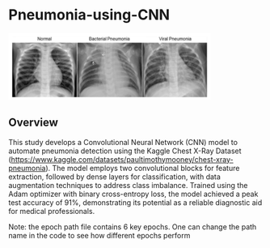 # Pneumonia-using-CNN
<img src="chest_X-ray_for_pneumonia.png" alt="game visual" width="400"/>

## Overview
This study develops a Convolutional Neural Network (CNN) model to automate pneumonia detection using the Kaggle Chest X-Ray Dataset (https://www.kaggle.com/datasets/paultimothymooney/chest-xray-pneumonia). The model employs two convolutional blocks for feature extraction, followed by dense layers for classification, with data augmentation techniques to address class imbalance. Trained using the Adam optimizer with binary cross-entropy
loss, the model achieved a peak test accuracy of 91%, demonstrating its potential as a reliable diagnostic aid for medical professionals.

Note: the epoch path file contains 6 key epochs. One can change the path name in the code to see how different epochs perform
